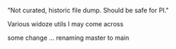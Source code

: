 "Not curated, historic file dump. Should be safe for PI."

Various widoze utils I may come across

some change ... renaming master to main
